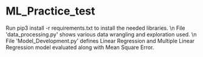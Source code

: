 # ML_Practice_test
Run pip3 install -r requirements.txt to install the needed libraries. \n
File 'data_processing.py' shows various data wrangling and exploration used. \n
File 'Model_Development.py' defines Linear Regression and Multiple Linear Regression model evaluated along with Mean Square Error. 
